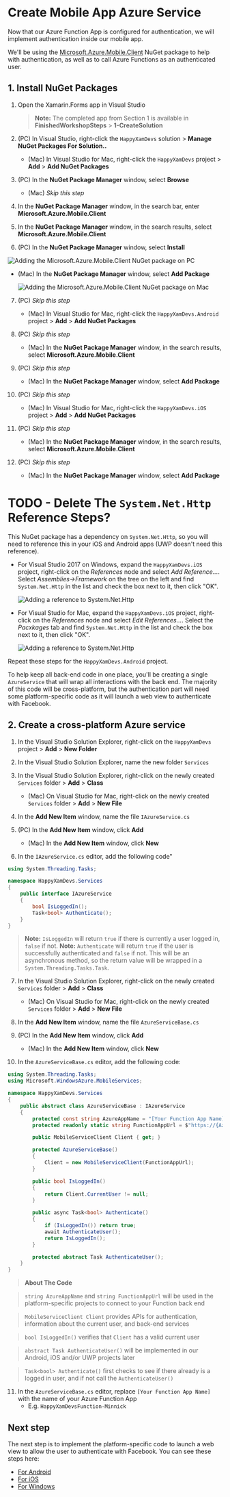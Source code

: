 # Create Mobile App Azure Service

Now that our Azure Function App is configured for authentication, we will implement authentication inside our mobile app. 

We'll be using the [Microsoft.Azure.Mobile.Client](https://www.nuget.org/packages/Microsoft.Azure.Mobile.Client/) NuGet package to help with authentication, as well as to call Azure Functions as an authenticated user.

## 1. Install NuGet Packages

1. Open the Xamarin.Forms app in Visual Studio

    > **Note:** The completed app from Section 1 is available in **FinishedWorkshopSteps** > **1-CreateSolution**

2. (PC) In Visual Studio, right-click the `HappyXamDevs` solution > **Manage NuGet Packages For Solution..**

    - (Mac) In Visual Studio for Mac, right-click the `HappyXamDevs` project > **Add** > **Add NuGet Packages**

3. (PC) In the **NuGet Package Manager** window, select **Browse**

    - (Mac) _Skip this step_

4. In the **NuGet Package Manager** window, in the search bar, enter **Microsoft.Azure.Mobile.Client**

5. In the **NuGet Package Manager** window, in the search results, select **Microsoft.Azure.Mobile.Client**

6. (PC) In the **NuGet Package Manager** window, select **Install**

  ![Adding the Microsoft.Azure.Mobile.Client NuGet package on PC](../Images/VS2017AddMobileClientNuget.png)

- (Mac) In the **NuGet Package Manager** window, select **Add Package**

  ![Adding the Microsoft.Azure.Mobile.Client NuGet package on Mac](../Images/VSMacAddMobileClientNuget.png)

7. (PC) _Skip this step_

    - (Mac) In Visual Studio for Mac, right-click the `HappyXamDevs.Android` project > **Add** > **Add NuGet Packages**

8. (PC) _Skip this step_

    - (Mac) In the **NuGet Package Manager** window, in the search results, select **Microsoft.Azure.Mobile.Client**


9. (PC) _Skip this step_

    - (Mac) In the **NuGet Package Manager** window, select **Add Package**

10. (PC) _Skip this step_

    - (Mac) In Visual Studio for Mac, right-click the `HappyXamDevs.iOS` project > **Add** > **Add NuGet Packages**

11. (PC) _Skip this step_

    - (Mac) In the **NuGet Package Manager** window, in the search results, select **Microsoft.Azure.Mobile.Client**


12. (PC) _Skip this step_

    - (Mac) In the **NuGet Package Manager** window, select **Add Package**

# TODO - Delete The `System.Net.Http` Reference Steps?
This NuGet package has a dependency on `System.Net.Http`, so you will need to reference this in your iOS and Android apps (UWP doesn't need this reference).

* For Visual Studio 2017 on Windows, expand the `HappyXamDevs.iOS` project, right-click on the _References_ node and select _Add Reference..._. Select _Assemblies->Framework_ on the tree on the left and find `System.Net.Http` in the list and check the box next to it, then click "OK".

   ![Adding a reference to System.Net.Http](../Images/VS2017AddRefHttp.png)

* For Visual Studio for Mac, expand the `HappyXamDevs.iOS` project, right-click on the _References_ node and select _Edit References..._. Select the _Pacxkages_ tab and find `System.Net.Http` in the list and check the box next to it, then click "OK".

   ![Adding a reference to System.Net.Http](../Images/VSMAddRefHttp.png)

Repeat these steps for the `HappyXamDevs.Android` project.

To help keep all back-end code in one place, you'll be creating a single `AzureService` that will wrap all interactions with the back end. The majority of this code will be cross-platform, but the authentication part will need some platform-specific code as it will launch a web view to authenticate with Facebook.

<!-- TODO - add a diagram of login flow with a description. Mention about web view best practice as it hides credentials from the app, also can be used for saved passwords -->

## 2. Create a cross-platform Azure service

1. In the Visual Studio Solution Explorer, right-click on the `HappyXamDevs` project > **Add** > **New Folder**

2. In the Visual Studio Solution Explorer, name the new folder `Services`

3. In the Visual Studio Solution Explorer, right-click on the newly created `Services` folder > **Add** > **Class**

    - (Mac) On Visual Studio for Mac, right-click on the newly created `Services` folder > **Add** > **New File**

4. In the **Add New Item** window, name the file `IAzureService.cs`

5. (PC) In the **Add New Item** window, click **Add**
    - (Mac) In the **Add New Item** window, click **New**

6. In the `IAzureService.cs` editor, add the following code"

```csharp
using System.Threading.Tasks;

namespace HappyXamDevs.Services
{
    public interface IAzureService
    {
        bool IsLoggedIn();
        Task<bool> Authenticate();
    }
}
```

> **Note:** `IsLoggedIn` will return `true` if there is currently a user logged in, `false` if not.
> **Note:** `Authenticate` will return `true` if the user is successfully authenticated and `false` if not. This will be an asynchronous method, so the return value will be wrapped in a `System.Threading.Tasks.Task`. 

7. In the Visual Studio Solution Explorer, right-click on the newly created `Services` folder > **Add** > **Class**

    - (Mac) On Visual Studio for Mac, right-click on the newly created `Services` folder > **Add** > **New File**

8. In the **Add New Item** window, name the file `AzureServiceBase.cs`

9. (PC) In the **Add New Item** window, click **Add**
    - (Mac) In the **Add New Item** window, click **New**

10. In the `AzureServiceBase.cs` editor, add the following code:

```csharp
using System.Threading.Tasks;
using Microsoft.WindowsAzure.MobileServices;

namespace HappyXamDevs.Services
{
    public abstract class AzureServiceBase : IAzureService
    {
        protected const string AzureAppName = "[Your Function App Name]";
        protected readonly static string FunctionAppUrl = $"https://{AzureAppName}.azurewebsites.net";

        public MobileServiceClient Client { get; }

        protected AzureServiceBase()
        {
            Client = new MobileServiceClient(FunctionAppUrl);
        }

        public bool IsLoggedIn()
        {
            return Client.CurrentUser != null;
        }

        public async Task<bool> Authenticate()
        {
            if (IsLoggedIn()) return true;
            await AuthenticateUser();
            return IsLoggedIn();
        }

        protected abstract Task AuthenticateUser();
    }
}
```

> **About The Code** 

>`string AzureAppName` and `string FunctionAppUrl` will be used in the platform-specific projects to connect to your Function back end

> `MobileServiceClient Client` provides APIs for authentication, information about the current user, and back-end services

> `bool IsLoggedIn()` verifies that `Client` has a valid current user

> `abstract Task AuthenticateUser()` will be implemented in our Android, iOS and/or UWP projects later

> `Task<bool> Authenticate()` first checks to see if there already is a logged in user, and if not call the `AuthenticateUser()` 

11. In the `AzureServiceBase.cs` editor, replace `[Your Function App Name]` with the name of your Azure Function App
    - E.g. `HappyXamDevsFunction-Minnick`

## Next step

The next step is to implement the platform-specific code to launch a web view to allow the user to authenticate with Facebook. You can see these steps here:

* [For Android](./3_1-CreateAnAzureServiceInTheMobileAppDroid.md)
* [For iOS](./3_2-CreateAnAzureServiceInTheMobileAppIos.md)
* [For Windows](./3_3-CreateAnAzureServiceInTheMobileAppWin.md)
